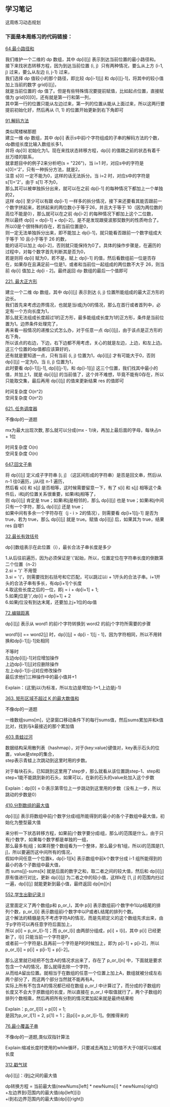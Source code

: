## 学习笔记

这周练习动态规划

### 下面是本周练习的代码链接：

[64.最小路径和](../src/main/java/week6/minimumPathSum/Solution.java) <br>

我们维护一个二维的 dp 数组，其中 dp[i][j] 表示到达当前位置的最小路径和。<br>
接下来找状态转移方程，因为到达当前位置 (i, j)  只有两种情况，要么从上方 (i-1, j) 过来，要么从左边 (i, j-1) 过来，<br>
我们选择 dp 值较小的那个路径，即比较 dp[i-1][j] 和 dp[i][j-1]，将其中的较小值加上当前的数字 grid[i][j]，<br>
就是当前位置的 dp 值了。但是有些特殊情况要提前赋值，比如起点位置，直接赋值为 grid[0][0]，还有就是第一行和第一列，<br>
其中第一行的位置只能从左边过来，第一列的位置从能从上面过来，所以这两行要提前初始化好，然后再从 (1, 1) 的位置开始更新到右下角即可

[91.解码方法](../src/main/java/week6/decodeWays/Solution.java) <br>

类似爬楼梯那题 <br>
建立一维 dp 数组，其中 dp[i] 表示s中前i个字符组成的子串的解码方法的个数，dp数组长度比输入数组长多1，<br>
并将 dp[0] 初始化为1。现在来找状态转移方程，dp[i] 的值跟之前的状态有着千丝万缕的联系，<br>
就拿题目中的例子2来分析吧(s = "226")，当 i=1 时，对应s中的字符是 s[0]='2'，只有一种拆分方法，就是2，<br>
注意 s[0] 一定不能为0，这样的话无法拆分。当 i=2 时，对应s中的字符是 s[1]='2'，由于 s[1] 不为0，<br>
那么其可以被单独拆分出来，就可以在之前 dp[i-1] 的每种情况下都加上一个单独的2，<br>
这样 dp[i] 至少可以有跟 dp[i-1] 一样多的拆分情况，接下来还要看其能否跟前一个数字拼起来，若拼起来的两位数小于等于26，并且大于等于 10（因为两位数的高位不能是0），那么就可以在之前 dp[i-2] 的每种情况下都加上这个二位数，<br>
所以最终 dp[i] = dp[i-1] + dp[i-2]，是不是发现跟斐波那契数列的性质吻合了。所以0是个很特殊的存在，若当前位置是0，<br>
则一定无法单独拆分出来，即不能加上 dp[i-1]，就只能看否跟前一个数字组成大于等于 10 且小于等于 26 的数，<br>
能的话可以加上 dp[i-2]，否则就只能保持为0了。具体的操作步骤是，在遍历的过程中，对每个数字首先判断其是否为0，<br>
若是则将 dp[i] 赋为0，若不是，赋上 dp[i-1] 的值，然后看数组前一位是否存在，如果存在且满足前一位是1，或者和当前位一起组成的两位数不大于 26，则当前 dp[i] 值加上 dp[i - 2]。最终返回 dp 数组的最后一个值即可

[221. 最大正方形](../src/main/java/week6/maximalSquare/Solution.java) <br>

建立一个二维 dp 数组，其中 dp[i][j] 表示到达 (i, j) 位置所能组成的最大正方形的边长。<br>
我们首先来考虑边界情况，也就是当i或j为0的情况，那么在首行或者首列中，必定有一个方向长度为1，<br>
那么就无法组成长度超过1的正方形，最多能组成长度为1的正方形，条件是当前位置为1。边界条件处理完了，<br>
再来看一般情况的递推公式怎么办，对于任意一点 dp[i][j]，由于该点是正方形的右下角，<br>
所以该点的右边，下边，右下边都不用考虑，关心的就是左边，上边，和左上边。这三个位置的dp值都应该算好的，<br>
还有就是要知道一点，只有当前 (i, j) 位置为1，dp[i][j] 才有可能大于0，否则 dp[i][j] 一定为0。当 (i, j) 位置为1，<br>
此时要看 dp[i-1][j-1], dp[i][j-1]，和 dp[i-1][j] 这三个位置，我们找其中最小的值，并加上1，就是 dp[i][j] 的当前值了，这个并不难想，毕竟不能有0存在，所以只能取交集，最后再用 dp[i][j] 的值来更新结果 res 的值即可

时间复杂度 O(n^2) <br>
空间复杂度 O(n^2) <br>

[621. 任务调度器](../src/main/java/week6/taskScheduler/Solution.java)

不像dp的一道题 <br>

mx为最大出现次数, 那么就可以分成(mx - 1)块，再加上最后面的字母，每块占n + 1位 <br>

时间复杂度 O(n) <br>
空间复杂度 O(n) <br>

[647.回文子串](../src/main/java/week6/palindromicSubstrings/Solution.java) <br>

将 dp[i][j] 定义成子字符串 [i, j] （这区间形成的字符串）是否是回文串，然后i从 n-1 往0遍历，j从i往 n-1 遍历，<br>
然后看 s[i] 和 s[j] 是否相等，这时候需要留意一下，有了 s[i] 和 s[j] 相等这个条件后，i和j的位置关系很重要，如果i和j相等了，<br>
则 dp[i][j] 肯定是 true；如果i和j是相邻的，那么 dp[i][j] 也是 true；如果i和j中间只有一个字符，那么 dp[i][j] 还是 true；<br>
如果中间有多余一个字符存在（j - i > 2的情况），则需要看 dp[i+1][j-1] 是否为 true，若为 true，那么 dp[i][j] 就是 true。赋值 dp[i][j] 后，如果其为 true，结果 res 自增1

[32.最长有效括号](../src/main/java/week6/longestValidParentheses/Solution.java) <br>

dp[i]数组表示在此位置（i），最长合法子串长度是多少 <br>

1.从后往前遍历，因为必须保证是‘（’起始，所以，位置定位在字符串长度的倒数第二个位置（n-2） <br>
2.si = ')' 不用管 <br>
3.si = '('，则需要找到右括号和它匹配，可以跳过以i + 1开头的合法子串。i+1开头的合法子串有多长，有dp[i+1]个长度 <br>
4.取这些长度之后的一位，即j = i + dp[i+1] + 1; <br>
5.如果j位是')',dp[i] = dp[i+1] + 2 <br>
6.如果j位没有到达末尾，还要加上j+1位的dp值 <br>

[72.编辑距离](../src/main/java/week6/editDistance/Solution.java) <br>

dp[i][j] 表示从 word1 的前i个字符转换到 word2 的前j个字符所需要的步骤 <br>

word1[i] == word2[j] 时，dp[i][j] = dp[i - 1][j - 1]，因为字符相同，所以不用转换和dp[i-1][j-1]处相同 <br>

不等时 <br>
左边dp[i][j-1]对应增加操作 <br>
上边dp[i-1][j]对应删除操作 <br>
左上dp[i-1][i-j]对应修改操作 <br>
最后求他们三种操作中的最小值并+1 <br>

Explain：(这里j以i为标准，所以左边是增加j-1+1,上边是j-1) <br>

[363. 矩形区域不超过 K 的最大数值和](../src/main/java/week6/maxSumOfRectangleNoLargerThanK/Solution.java) <br>

不像dp的一道题 <br>

一维数组sums[m]，记录窗口移动条件下的每行sums值，然后sums累加并和k值比对，找到与k最接近的那个累加值

[403.青蛙过河](../src/main/java/week6/frogJump/Solution.java)

数据结构采用散列表（hashmap），对于{key:value}键值对，key表示石头的位置，value是step的集合，<br>
step表示青蛙上次跳动到这里时用的步数。<br>

对于每块石头，已知跳到这里用了step步，那么就看从该位置跳step-1、step和step+1能不能跳到新的石头，如果可以，在新的石头的value处加入这个步数 <br>

Explain：dp[0] = 0:表示第零位上一步跳动到这里用的步数（没有上一步，所以跳动的步数是0）<br>

[410.分割数组的最大值](../src/main/java/week6/splitArrayLargestSum/Solution.java) <br>

dp[i][j] 表示将数组中前j个数字分成i组所能得到的最小的各个子数组中最大值，初始化为整型最大值 <br>

来分析一下状态转移方程，如果前j个数字要分成i组，那么i的范围是什么，由于只有j个数字，如果每个数字都是单独的一组，<br>
那么最多有j组；如果将整个数组看为一个整体，那么最少有1组，所以i的范围是[1, j]，所以要遍历这中间所有的情况，<br>
假如中间任意一个位置k，dp[i-1][k] 表示数组中前k个数字分成 i-1 组所能得到的最小的各个子数组中最大值，<br>
而 sums[j]-sums[k] 就是后面的数字之和，取二者之间的较大值，然后和 dp[i][j] 原有值进行对比，更新 dp[i][j] 为二者之中的较小值，这样k在 [1, j] 的范围内扫过一遍，dp[i][j] 就能更新到最小值，最终返回 dp[m][n]

[552.学生出勤记录 II](../src/main/java/week6/studentAttendanceRecordIi/Solution.java)

这里面定义了两个数组p和 p_or_l，其中 p[i] 表示数组前i个数字中1以p结尾的排列个数，p_or_l[i] 表示数组前i个数字中以P或者L结尾的排列个数。<br>
这个解法的精髓是先不考虑字符A的情况，而是先把定义的这个数组先求出来，由于p字符可以再任意字符后面加上，<br>
所以 p[i] = p_or_l[i-1]；而 p_or_l[i] 由两部分组成，p[i] + l[i]，其中 p[i] 已经更新了，l[i] 只能当前一个字符是P，<br>
或者前一个字符是L且再前一个字符是P的时候加上，即为 p[i-1] + p[i-2]，所以 p_or_l[i] = p[i] + p[i-1] + p[i-2]。

那么这里就已经把不包含A的情况求出来了，存在了 p_or_l[n] 中，下面就是要求包含一个A的情况，那么就得去除一个字符，<br>
从而给A留出位置。就相当于在数组的任意一个位置上加上A，数组就被分成左右两个部分了，而这两个部分当然就不能再有A，<br>
实际上所有不包含A的情况都已经在数组 p_or_l 中计算过了，而分成的子数组的长度又不会大于原数组的长度，所以直接在 p_or_l 中取值就行了，两个子数组的排列个数相乘，然后再把所有分割的情况累加起来就是最终结果啦

Explain：p_or_l[0] = p[0] = 1; <br> 
    是因为p_or_l[1] = 2, p[1] = 1；且p[i]= p_or_l[i-1]。倒推得来的

[76.最小覆盖子串](../src/main/java/week6/minimumWindowSubstring/Solution.java) <br>

不像dp的一道题,类似双指针算法 <br>

Explain:缩减长度时使用的while循环，只要减去再加上1的值不大于0就可以缩减长度 <br>

[312.戳气球](../src/main/java/week6/burstBalloons/Solution.java) <br>

dp[i][j]：i到j之间的最大值 <br>

dp转换方程 = 当前最大值(newNums[left] * newNums[i] * newNums[right]) <br>
+左边界到i范围内的最大值(dp[left][i]) <br>
+i到右边界范围内的最大值(dp[i][right]) <br>

